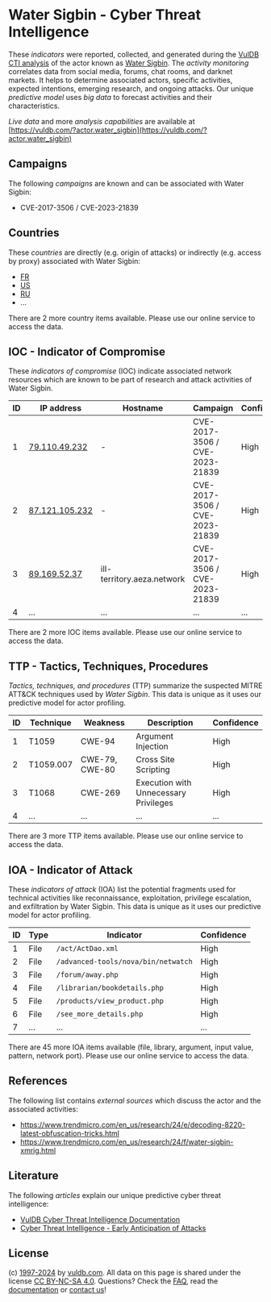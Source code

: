 # Water Sigbin - Cyber Threat Intelligence

These _indicators_ were reported, collected, and generated during the [VulDB CTI analysis](https://vuldb.com/?kb.cti) of the actor known as [Water Sigbin](https://vuldb.com/?actor.water_sigbin). The _activity monitoring_ correlates data from social media, forums, chat rooms, and darknet markets. It helps to determine associated actors, specific activities, expected intentions, emerging research, and ongoing attacks. Our unique _predictive model_ uses _big data_ to forecast activities and their characteristics.

_Live data_ and more _analysis capabilities_ are available at [https://vuldb.com/?actor.water_sigbin](https://vuldb.com/?actor.water_sigbin)

## Campaigns

The following _campaigns_ are known and can be associated with Water Sigbin:

* CVE-2017-3506 / CVE-2023-21839

## Countries

These _countries_ are directly (e.g. origin of attacks) or indirectly (e.g. access by proxy) associated with Water Sigbin:

* [FR](https://vuldb.com/?country.fr)
* [US](https://vuldb.com/?country.us)
* [RU](https://vuldb.com/?country.ru)
* ...

There are 2 more country items available. Please use our online service to access the data.

## IOC - Indicator of Compromise

These _indicators of compromise_ (IOC) indicate associated network resources which are known to be part of research and attack activities of Water Sigbin.

ID | IP address | Hostname | Campaign | Confidence
-- | ---------- | -------- | -------- | ----------
1 | [79.110.49.232](https://vuldb.com/?ip.79.110.49.232) | - | CVE-2017-3506 / CVE-2023-21839 | High
2 | [87.121.105.232](https://vuldb.com/?ip.87.121.105.232) | - | CVE-2017-3506 / CVE-2023-21839 | High
3 | [89.169.52.37](https://vuldb.com/?ip.89.169.52.37) | ill-territory.aeza.network | CVE-2017-3506 / CVE-2023-21839 | High
4 | ... | ... | ... | ...

There are 2 more IOC items available. Please use our online service to access the data.

## TTP - Tactics, Techniques, Procedures

_Tactics, techniques, and procedures_ (TTP) summarize the suspected MITRE ATT&CK techniques used by _Water Sigbin_. This data is unique as it uses our predictive model for actor profiling.

ID | Technique | Weakness | Description | Confidence
-- | --------- | -------- | ----------- | ----------
1 | T1059 | CWE-94 | Argument Injection | High
2 | T1059.007 | CWE-79, CWE-80 | Cross Site Scripting | High
3 | T1068 | CWE-269 | Execution with Unnecessary Privileges | High
4 | ... | ... | ... | ...

There are 3 more TTP items available. Please use our online service to access the data.

## IOA - Indicator of Attack

These _indicators of attack_ (IOA) list the potential fragments used for technical activities like reconnaissance, exploitation, privilege escalation, and exfiltration by Water Sigbin. This data is unique as it uses our predictive model for actor profiling.

ID | Type | Indicator | Confidence
-- | ---- | --------- | ----------
1 | File | `/act/ActDao.xml` | High
2 | File | `/advanced-tools/nova/bin/netwatch` | High
3 | File | `/forum/away.php` | High
4 | File | `/librarian/bookdetails.php` | High
5 | File | `/products/view_product.php` | High
6 | File | `/see_more_details.php` | High
7 | ... | ... | ...

There are 45 more IOA items available (file, library, argument, input value, pattern, network port). Please use our online service to access the data.

## References

The following list contains _external sources_ which discuss the actor and the associated activities:

* https://www.trendmicro.com/en_us/research/24/e/decoding-8220-latest-obfuscation-tricks.html
* https://www.trendmicro.com/en_us/research/24/f/water-sigbin-xmrig.html

## Literature

The following _articles_ explain our unique predictive cyber threat intelligence:

* [VulDB Cyber Threat Intelligence Documentation](https://vuldb.com/?kb.cti)
* [Cyber Threat Intelligence - Early Anticipation of Attacks](https://www.scip.ch/en/?labs.20201022)

## License

(c) [1997-2024](https://vuldb.com/?kb.changelog) by [vuldb.com](https://vuldb.com/?kb.about). All data on this page is shared under the license [CC BY-NC-SA 4.0](https://creativecommons.org/licenses/by-nc-sa/4.0/). Questions? Check the [FAQ](https://vuldb.com/?kb.faq), read the [documentation](https://vuldb.com/?kb) or [contact us](https://vuldb.com/?contact)!
